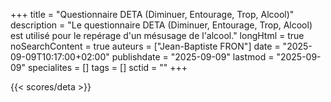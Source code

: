 +++
title = "Questionnaire DETA (Diminuer, Entourage, Trop, Alcool)"
description = "Le questionnaire DETA (Diminuer, Entourage, Trop, Alcool) est utilisé pour le repérage d'un mésusage de l'alcool."
longHtml = true
noSearchContent = true
auteurs = ["Jean-Baptiste FRON"]
date = "2025-09-09T10:17:00+02:00"
publishdate = "2025-09-09"
lastmod = "2025-09-09"
specialites = []
tags = []
sctid = ""
+++

{{< scores/deta >}}
